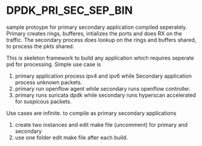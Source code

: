 # DPDK_PRI_SEC_SEP_BIN

sample protoype for primary secondary application compiled seperately. Primary creates rings, bufferes, intializes the ports and does RX on the traffic.
The secondary process does lookup on the rings and buffers shared, to process the pkts shared.

This is skeleton framework to build any application which requires seperate pid for processing. 
Simple use case is 
1) primary application process ipv4 and ipv6 while Secondary application process unknown packets.
2) primary run openflow agent while secondary runs openflow controller.
3) primary runs suricata dpdk while secondary runs hyperscan accelerated for suspicous packets.

Use cases are infinite. to compile as primary secondary applications
1) create two instances and edit make file (uncomment) for primary and secondary
2) use one folder edit make file after each build.
